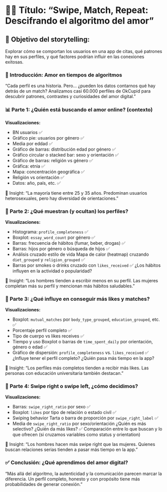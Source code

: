 # 🐱‍👤 Título: “Swipe, Match, Repeat: Descifrando el algoritmo del amor”

## 📌 Objetivo del storytelling:
Explorar cómo se comportan los usuarios en una app de citas, qué patrones hay en sus perfiles, y qué factores podrían influir en las conexiones exitosas.

### 📘 Introducción: Amor en tiempos de algoritmos
“Cada perfil es una historia. Pero… ¿pueden los datos contarnos qué hay detrás de un match? Analizamos casi 60.000 perfiles de OkCupid para descubrir patrones, contrastes y curiosidades del amor digital.”


### 📊 Parte 1: ¿Quién está buscando el amor online? (contexto)

__Visualizaciones:__
- BN usuarios ✅
- Gráfico pie: usuarios por género ✅
- Media por eddad ✅
- Gráfico de barras: distribución edad por género ✅
- Gráfico circular o stacked bar: sexo y orientación ✅
- Gráfico de barras: religión vs género ✅
- Gráfica: etnia ✅
- Mapa: concentración geográfica ✅
- Religión vs orientación ✅
- Datos: año, país, etc. ✅

📌 Insight: “La mayoría tiene entre 25 y 35 años. Predominan usuarios heterosexuales, pero hay diversidad de orientaciones.”

### 💭 Parte 2: ¿Qué muestran (y ocultan) los perfiles?

__Visualizaciones:__
- Histograma: ```profile_completeness``` ✅
- Boxplot: ```essay_word_count``` por género  ✅
- Barras: frecuencia de hábitos (fumar, beber, drogas) ✅
- Barras: hijos por género o búsqueda de hijos ✅
- Análisis cruzado estilo de vida Mapa de calor (heatmap) cruzando ```diet_grouped``` y ```religion_grouped``` ✅
- Barras por smokes o drinks cruzado con ```likes_received``` ✅
¿Los hábitos influyen en la actividad o popularidad?

📌 Insight: “Los hombres tienden a escribir menos en su perfil. Las mujeres completan más su perfil y mencionan más hábitos saludables.”

### 💌 Parte 3: ¿Qué influye en conseguir más likes y matches?

__Visualizaciones:__
- Boxplot: ```mutual_matches``` por ```body_type_grouped```, ```education_grouped```, etc. ✅
- Porcentaje perfil completo  ✅
- Tipo de cuerpo vs likes receives ✅
- Tiempo y uso Boxplot o barras de ```time_spent_daily``` por orientación, género o edad  ✅
- Gráfico de dispersión: ```profile_completeness``` vs. ```likes_received``` ✅
¿Influye tener el perfil completo? ¿Quién pasa más tiempo en la app?

📌 Insight: “Los perfiles más completos tienden a recibir más likes. Las personas con educación universitaria también destacan.”

### 🔎 Parte 4: Swipe right o swipe left, ¿cómo decidimos?
__Visualizaciones:__
- Barras: ```swipe_right_ratio``` por sexo  ✅
- Boxplot: ```likes``` por tipo de relación o estado civil ✅
- Swiping behavior Tarta o barra de proporción por ```swipe_right_label``` ✅
- Media de ```swipe_right_ratio``` por sexo/orientación ¿Quién es más selectivo? ¿Quién da más likes? ✅
Comparación entre lo que buscan y lo que ofrecen (si cruzamos variables como status y orientation)

📌 Insight: “Los hombres hacen más swipe right que las mujeres. Quienes buscan relaciones serias tienden a pasar más tiempo en la app.”

### ✅ Conclusión: ¿Qué aprendimos del amor digital?
“Más allá del algoritmo, la autenticidad y la comunicación parecen marcar la diferencia. Un perfil completo, honesto y con propósito tiene más probabilidades de generar conexión.”